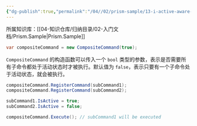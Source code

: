 ```yaml
---
{"dg-publish":true,"permalink":"/04//02/prism-sample/13-i-active-aware-commands/","title":"13-IActiveAwareCommands","tags":["样例代码","Prism","WPF"]}
---
```



所属知识库：[[04-知识仓库/归纳目录/02-入门文档/Prism.Sample\|Prism.Sample]]

```csharp
var compositeCommand = new CompositeCommand(true);
```

`CompositeCommand` 的构造函数可以传入一个 `bool` 类型的参数，表示是否需要所有子命令都处于活动状态时才被执行。默认值为 `false`，表示只要有一个子命令处于活动状态，就会被执行。

```csharp
compositeCommand.RegisterCommand(subCommand1);
compositeCommand.RegisterCommand(subCommand2);

subCommand1.IsActive = true;
subCommand2.IsActive = false;

compositeCommand.Execute(); // subCommand1 will be executed
```
